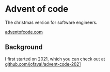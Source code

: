 # Advent of code

The christmas version for software engineers.

[adventofcode.com](https://adventofcode.com)

## Background

I first started on 2021, which you can check out at [github.com/jofaval/advent-code-2021](https://github.com/jofaval/advent-code-2021)
